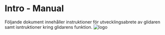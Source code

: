 # Intro - Manual
Följande dokument innehåller instruktioner för utvecklingsabrete av glidaren samt isntruktioner kring glidarens funktion.
![logo](images/SeaGUL-Logga-03.png)